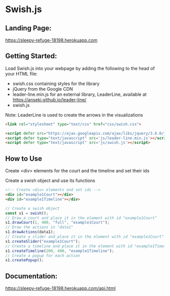 # Swish.js

## Landing Page:
https://sleepy-refuge-18198.herokuapp.com

## Getting Started:
Load Swish.js into your webpage by adding the following to the head of your HTML file:
- swish.css containing styles for the library
- jQuery from the Google CDN
- leader-line.min.js for an external library, LeaderLine, available at https://anseki.github.io/leader-line/
- swish.js 

Note: LeaderLine is used to create the arrows in the visualizations

```html
<link rel="stylesheet" type="text/css" href="css/swish.css">

<script defer src="https://ajax.googleapis.com/ajax/libs/jquery/3.6.0/jquery.min.js"></script>
<script defer type="text/javascript" src='js/leader-line.min.js'></script>
<script defer type="text/javascript" src='js/swish.js'></script>
```

## How to Use
Create <&zwj;div> elements for the court and the timeline and set their ids

Create a swish object and use its functions

```html
<!-- Create <div> elements and set ids -->
<div id="example1Court"></div>
<div id="example1Timeline"></div>
```

```javascript
// Create a swish object
const s1 = swish();
// Draw a court and place it in the element with id "example1Court"
s1.drawCourt(1, 400, "full", "example1Court");
// Draw the actions in "data1"
s1.drawActions(data1);
// Create a slider and place it in the element with id "example1Court"
s1.createSlider("example1Court");
// Create a timeline and place it in the element with id "example1Timeline"
s1.createTimeline(200, 400, "example1Timeline");
// Create a popup for each action
s1.createPopup();
```

## Documentation:
 https://sleepy-refuge-18198.herokuapp.com/api.html
